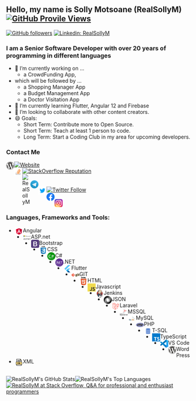 ## Hello, my name is Solly Motsoane (RealSollyM) [![GitHub Provile Views](https://komarev.com/ghpvc/?username=RealSollyM&label=PROFILE+VIEWS&color=blue&style=flat-square)][GitHub]

[![GitHub followers](https://img.shields.io/github/followers/RealSollyM?logo=GitHub&style=for-the-badge)][GitHub]
[![Linkedin: RealSollyM](https://img.shields.io/badge/-CONNECT-blue?style=for-the-badge&logo=Linkedin&link=https://www.linkedin.com/in/RealSollyM/)][LinkedIn]

### I am a Senior Software Developer with over 20 years of programming in different languages
- 🔭 I’m currently working on ...
  - a CrowdFunding App,
- which will be followed by ...
  - a Shopping Manager App
  - a Budget Management App
  - a Doctor Visitation App
- 🌱 I’m currently learning Flutter, Angular 12 and Firebase
- 👯 I’m looking to collaborate with other content creators.
- 😄 Goals:
  - Short Term: Contribute more to Open Source.
  - Short Term: Teach at least 1 person to code.
  - Long Term: Start a Coding Club in my area for upcoming developers.

### Contact Me
[<div style="background-color: white;"><img align="left" alt="RealSollyM" width="22px" src="https://raw.githubusercontent.com/github/explore/80688e429a7d4ef2fca1e82350fe8e3517d3494d/topics/wordpress/wordpress.png" /></div>![Website](https://img.shields.io/website?down_color=red&down_message=down&style=for-the-badge&url=https://mogen.co.za)][website] <br />
[<img align="left" alt="RealSollyM" width="22px" src="https://raw.githubusercontent.com/github/explore/9cd02d2b1e7afc18a6e69c0648160662db200f2e/topics/stackoverflow/stackoverflow.png" /> 
![StackOverflow Reputation](https://img.shields.io/stackexchange/stackoverflow/r/1168597?label=STACKOVERFLOW&logo=STACKOVERFLOW&style=for-the-badge)][StackOverflow] <br />
[<img align="left" alt="RealSollyM" width="22px" src="https://avatars.githubusercontent.com/u/357098?s=200&v=4" />][LinkedIn] <br />
[<img align="left" alt="RealSollyM" width="22px" src="https://raw.githubusercontent.com/github/explore/80688e429a7d4ef2fca1e82350fe8e3517d3494d/topics/telegram/telegram.png" />][Telegram] <br />
[<img align="left" alt="RealSollyM" width="22px" src="https://raw.githubusercontent.com/github/explore/80688e429a7d4ef2fca1e82350fe8e3517d3494d/topics/twitter/twitter.png" />
![Twitter Follow](https://img.shields.io/twitter/follow/RealSollyM?color=blue&logo=twitter&style=for-the-badge)][Twitter] <br />
[<img align="left" alt="RealSollyM" width="22px" src="https://raw.githubusercontent.com/github/explore/9adcff6afda303fb7fcead92954bad819fa7a4bd/topics/facebook/facebook.png" />][Facebook] <br />
[<img align="left" alt="RealSollyM" width="22px" src="https://raw.githubusercontent.com/github/explore/06c46459e7947c8a25f72798af696d66e202ac39/topics/instagram/instagram.png" />][Instagram]
<br />

### Languages, Frameworks and Tools:

- [<img align="left" alt="Angular" width="22" src="https://raw.githubusercontent.com/github/explore/80688e429a7d4ef2fca1e82350fe8e3517d3494d/topics/angular/angular.png" />][website] Angular
- [<img align="left" alt="ASP.net" width="22" src="https://raw.githubusercontent.com/github/explore/80688e429a7d4ef2fca1e82350fe8e3517d3494d/topics/aspnet/aspnet.png" />][website] ASP.net
- [<img align="left" alt="Bootstrap" width="22" src="https://raw.githubusercontent.com/github/explore/80688e429a7d4ef2fca1e82350fe8e3517d3494d/topics/bootstrap/bootstrap.png" />][website] Bootstrap
- [<img align="left" alt="CSS" width="22" src="https://raw.githubusercontent.com/github/explore/80688e429a7d4ef2fca1e82350fe8e3517d3494d/topics/css/css.png" />][website] CSS
- [<img align="left" alt="C#" width="22" src="https://raw.githubusercontent.com/github/explore/80688e429a7d4ef2fca1e82350fe8e3517d3494d/topics/csharp/csharp.png" />][website] C#
- [<img align="left" alt=".net" width="22" src="https://raw.githubusercontent.com/github/explore/93d8a67084f94b2a444e510199a6e7622e5b09a3/topics/dotnet/dotnet.png" />][website] .NET
- [<img align="left" alt="Flutter" width="22" src="https://raw.githubusercontent.com/github/explore/cebd63002168a05a6a642f309227eefeccd92950/topics/flutter/flutter.png" />][website] Flutter
- [<img align="left" alt="Git" width="22" src="https://raw.githubusercontent.com/github/explore/80688e429a7d4ef2fca1e82350fe8e3517d3494d/topics/git/git.png" />][website] GIT
- [<img align="left" alt="HTML" width="22" src="https://raw.githubusercontent.com/github/explore/80688e429a7d4ef2fca1e82350fe8e3517d3494d/topics/html/html.png" />][website] HTML
- [<img align="left" alt="Javascript" width="22" src="https://raw.githubusercontent.com/github/explore/80688e429a7d4ef2fca1e82350fe8e3517d3494d/topics/javascript/javascript.png" />][website] Javascript
- [<img align="left" alt="Jenkins" width="22" src="https://raw.githubusercontent.com/github/explore/4546263bd5739353083c33dada43f8f31e7d1fd6/topics/jenkins/jenkins.png" />][website] Jenkins
- [<img align="left" alt="JSON" width="22" src="https://raw.githubusercontent.com/github/explore/80688e429a7d4ef2fca1e82350fe8e3517d3494d/topics/json/json.png" />][website] JSON
- [<img align="left" alt="Laravel" width="22" src="https://raw.githubusercontent.com/github/explore/56a826d05cf762b2b50ecbe7d492a839b04f3fbf/topics/laravel/laravel.png" />][website] Laravel
- [<img align="left" alt="MSSQL" width="22" src="https://raw.githubusercontent.com/github/explore/96943574ba0c0340ba6ea1e6f768e9abe43e34e1/topics/sql-server/sql-server.png" />][website] MSSQL
- [<img align="left" alt="MySQL" width="22" src="https://raw.githubusercontent.com/github/explore/80688e429a7d4ef2fca1e82350fe8e3517d3494d/topics/mysql/mysql.png" />][website] MySQL
- [<img align="left" alt="PHP" width="22" src="https://raw.githubusercontent.com/github/explore/ccc16358ac4530c6a69b1b80c7223cd2744dea83/topics/php/php.png" />][website] PHP
- [<img align="left" alt="SQL" width="22" src="https://raw.githubusercontent.com/github/explore/80688e429a7d4ef2fca1e82350fe8e3517d3494d/topics/sql/sql.png" />][website] T-SQL
- [<img align="left" alt="TypeScript" width="22" src="https://raw.githubusercontent.com/github/explore/80688e429a7d4ef2fca1e82350fe8e3517d3494d/topics/typescript/typescript.png" />][website] TypeScript
- [<img align="left" alt="Javascript" width="22" src="https://raw.githubusercontent.com/github/explore/bbd48b997e8d0bef63f676eca4da5e1f76487b56/topics/visual-studio-code/visual-studio-code.png" />][website] VS Code
- [<img align="left" alt="WordPress" width="22" src="https://raw.githubusercontent.com/github/explore/80688e429a7d4ef2fca1e82350fe8e3517d3494d/topics/wordpress/wordpress.png" />][website] WordPress
- [<img align="left" alt="XML" width="22" src="https://raw.githubusercontent.com/github/explore/05a6f4c574a32b6b2f04c2e589f6c82d9df46a5d/topics/xml/xml.png" />][website] XML


<br />
<a href="https://stackoverflow.com/users/1168597/realsollym" target="_blank">
<img align="left" alt="RealSollyM's GitHub Stats" src="https://github-readme-stats.vercel.app/api?username=realsollym&count_private=true&show_icons=true&theme=midnight-purple" /><img align="left" alt="RealSollyM's Top Languages" src="https://github-readme-stats.vercel.app/api/top-langs/?username=realsollym&count_private=true&show_icons=true&theme=midnight-purple" /></a>

<br clear="all" />
<a href="https://stackoverflow.com/users/1168597/realsollym"><img src="https://stackoverflow.com/users/flair/1168597.png?theme=dark" width="416" alt="RealSollyM at Stack Overflow, Q&amp;A for professional and enthusiast programmers" title="RealSollyM at Stack Overflow, Q&amp;A for professional and enthusiast programmers"></a>

<br /><br />

[website]: https://sollym.co.za
[StackOverFlow]: https://stackoverflow.com/users/1168597/realsollym
[LinkedIn]: https://za.linkedin.com/in/realsollym
[Telegram]: https:/t.me/realsollym
[Twitter]: https://twitter.com/RealSollyM
[Facebook]: https://facebook.com/RealSollyM
[Instagram]: https://www.instagram.com/RealSollyM
[GitHub]: https://www.github.com/RealSollyM




<!--
**RealSollyM/RealSollyM** is a ✨ _special_ ✨ repository because its `README.md` (this file) appears on your GitHub profile.

Here are some ideas to get you started:

- 🔭 I’m currently working on ...
- 🌱 I’m currently learning ...
- 👯 I’m looking to collaborate on ...
- 🤔 I’m looking for help with ...
- 💬 Ask me about ...
- 📫 How to reach me: ...
- 😄 Pronouns: ...
- ⚡ Fun fact: ...
-->
